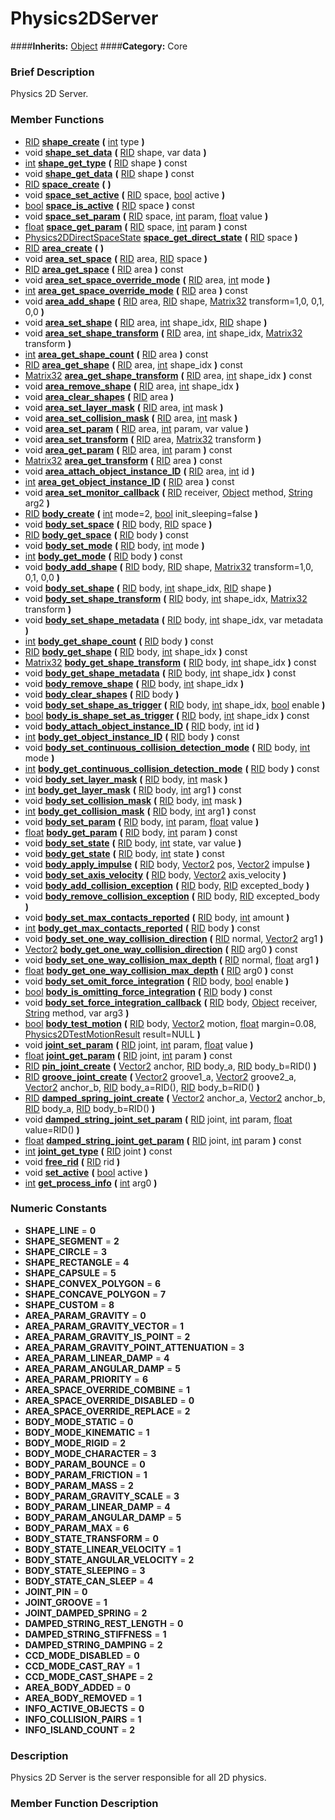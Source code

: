 #  Physics2DServer  
####**Inherits:** [Object](class_object)
####**Category:** Core

###  Brief Description  
Physics 2D Server.

###  Member Functions 
  * [RID](class_rid)  **[shape&#95;create](#shape_create)**  **(** [int](class_int) type  **)**
  * void  **[shape&#95;set&#95;data](#shape_set_data)**  **(** [RID](class_rid) shape, var data  **)**
  * [int](class_int)  **[shape&#95;get&#95;type](#shape_get_type)**  **(** [RID](class_rid) shape  **)** const
  * void  **[shape&#95;get&#95;data](#shape_get_data)**  **(** [RID](class_rid) shape  **)** const
  * [RID](class_rid)  **[space&#95;create](#space_create)**  **(** **)**
  * void  **[space&#95;set&#95;active](#space_set_active)**  **(** [RID](class_rid) space, [bool](class_bool) active  **)**
  * [bool](class_bool)  **[space&#95;is&#95;active](#space_is_active)**  **(** [RID](class_rid) space  **)** const
  * void  **[space&#95;set&#95;param](#space_set_param)**  **(** [RID](class_rid) space, [int](class_int) param, [float](class_float) value  **)**
  * [float](class_float)  **[space&#95;get&#95;param](#space_get_param)**  **(** [RID](class_rid) space, [int](class_int) param  **)** const
  * [Physics2DDirectSpaceState](class_physics2ddirectspacestate)  **[space&#95;get&#95;direct&#95;state](#space_get_direct_state)**  **(** [RID](class_rid) space  **)**
  * [RID](class_rid)  **[area&#95;create](#area_create)**  **(** **)**
  * void  **[area&#95;set&#95;space](#area_set_space)**  **(** [RID](class_rid) area, [RID](class_rid) space  **)**
  * [RID](class_rid)  **[area&#95;get&#95;space](#area_get_space)**  **(** [RID](class_rid) area  **)** const
  * void  **[area&#95;set&#95;space&#95;override&#95;mode](#area_set_space_override_mode)**  **(** [RID](class_rid) area, [int](class_int) mode  **)**
  * [int](class_int)  **[area&#95;get&#95;space&#95;override&#95;mode](#area_get_space_override_mode)**  **(** [RID](class_rid) area  **)** const
  * void  **[area&#95;add&#95;shape](#area_add_shape)**  **(** [RID](class_rid) area, [RID](class_rid) shape, [Matrix32](class_matrix32) transform=1,0, 0,1, 0,0  **)**
  * void  **[area&#95;set&#95;shape](#area_set_shape)**  **(** [RID](class_rid) area, [int](class_int) shape_idx, [RID](class_rid) shape  **)**
  * void  **[area&#95;set&#95;shape&#95;transform](#area_set_shape_transform)**  **(** [RID](class_rid) area, [int](class_int) shape_idx, [Matrix32](class_matrix32) transform  **)**
  * [int](class_int)  **[area&#95;get&#95;shape&#95;count](#area_get_shape_count)**  **(** [RID](class_rid) area  **)** const
  * [RID](class_rid)  **[area&#95;get&#95;shape](#area_get_shape)**  **(** [RID](class_rid) area, [int](class_int) shape_idx  **)** const
  * [Matrix32](class_matrix32)  **[area&#95;get&#95;shape&#95;transform](#area_get_shape_transform)**  **(** [RID](class_rid) area, [int](class_int) shape_idx  **)** const
  * void  **[area&#95;remove&#95;shape](#area_remove_shape)**  **(** [RID](class_rid) area, [int](class_int) shape_idx  **)**
  * void  **[area&#95;clear&#95;shapes](#area_clear_shapes)**  **(** [RID](class_rid) area  **)**
  * void  **[area&#95;set&#95;layer&#95;mask](#area_set_layer_mask)**  **(** [RID](class_rid) area, [int](class_int) mask  **)**
  * void  **[area&#95;set&#95;collision&#95;mask](#area_set_collision_mask)**  **(** [RID](class_rid) area, [int](class_int) mask  **)**
  * void  **[area&#95;set&#95;param](#area_set_param)**  **(** [RID](class_rid) area, [int](class_int) param, var value  **)**
  * void  **[area&#95;set&#95;transform](#area_set_transform)**  **(** [RID](class_rid) area, [Matrix32](class_matrix32) transform  **)**
  * void  **[area&#95;get&#95;param](#area_get_param)**  **(** [RID](class_rid) area, [int](class_int) param  **)** const
  * [Matrix32](class_matrix32)  **[area&#95;get&#95;transform](#area_get_transform)**  **(** [RID](class_rid) area  **)** const
  * void  **[area&#95;attach&#95;object&#95;instance&#95;ID](#area_attach_object_instance_ID)**  **(** [RID](class_rid) area, [int](class_int) id  **)**
  * [int](class_int)  **[area&#95;get&#95;object&#95;instance&#95;ID](#area_get_object_instance_ID)**  **(** [RID](class_rid) area  **)** const
  * void  **[area&#95;set&#95;monitor&#95;callback](#area_set_monitor_callback)**  **(** [RID](class_rid) receiver, [Object](class_object) method, [String](class_string) arg2  **)**
  * [RID](class_rid)  **[body&#95;create](#body_create)**  **(** [int](class_int) mode=2, [bool](class_bool) init_sleeping=false  **)**
  * void  **[body&#95;set&#95;space](#body_set_space)**  **(** [RID](class_rid) body, [RID](class_rid) space  **)**
  * [RID](class_rid)  **[body&#95;get&#95;space](#body_get_space)**  **(** [RID](class_rid) body  **)** const
  * void  **[body&#95;set&#95;mode](#body_set_mode)**  **(** [RID](class_rid) body, [int](class_int) mode  **)**
  * [int](class_int)  **[body&#95;get&#95;mode](#body_get_mode)**  **(** [RID](class_rid) body  **)** const
  * void  **[body&#95;add&#95;shape](#body_add_shape)**  **(** [RID](class_rid) body, [RID](class_rid) shape, [Matrix32](class_matrix32) transform=1,0, 0,1, 0,0  **)**
  * void  **[body&#95;set&#95;shape](#body_set_shape)**  **(** [RID](class_rid) body, [int](class_int) shape_idx, [RID](class_rid) shape  **)**
  * void  **[body&#95;set&#95;shape&#95;transform](#body_set_shape_transform)**  **(** [RID](class_rid) body, [int](class_int) shape_idx, [Matrix32](class_matrix32) transform  **)**
  * void  **[body&#95;set&#95;shape&#95;metadata](#body_set_shape_metadata)**  **(** [RID](class_rid) body, [int](class_int) shape_idx, var metadata  **)**
  * [int](class_int)  **[body&#95;get&#95;shape&#95;count](#body_get_shape_count)**  **(** [RID](class_rid) body  **)** const
  * [RID](class_rid)  **[body&#95;get&#95;shape](#body_get_shape)**  **(** [RID](class_rid) body, [int](class_int) shape_idx  **)** const
  * [Matrix32](class_matrix32)  **[body&#95;get&#95;shape&#95;transform](#body_get_shape_transform)**  **(** [RID](class_rid) body, [int](class_int) shape_idx  **)** const
  * void  **[body&#95;get&#95;shape&#95;metadata](#body_get_shape_metadata)**  **(** [RID](class_rid) body, [int](class_int) shape_idx  **)** const
  * void  **[body&#95;remove&#95;shape](#body_remove_shape)**  **(** [RID](class_rid) body, [int](class_int) shape_idx  **)**
  * void  **[body&#95;clear&#95;shapes](#body_clear_shapes)**  **(** [RID](class_rid) body  **)**
  * void  **[body&#95;set&#95;shape&#95;as&#95;trigger](#body_set_shape_as_trigger)**  **(** [RID](class_rid) body, [int](class_int) shape_idx, [bool](class_bool) enable  **)**
  * [bool](class_bool)  **[body&#95;is&#95;shape&#95;set&#95;as&#95;trigger](#body_is_shape_set_as_trigger)**  **(** [RID](class_rid) body, [int](class_int) shape_idx  **)** const
  * void  **[body&#95;attach&#95;object&#95;instance&#95;ID](#body_attach_object_instance_ID)**  **(** [RID](class_rid) body, [int](class_int) id  **)**
  * [int](class_int)  **[body&#95;get&#95;object&#95;instance&#95;ID](#body_get_object_instance_ID)**  **(** [RID](class_rid) body  **)** const
  * void  **[body&#95;set&#95;continuous&#95;collision&#95;detection&#95;mode](#body_set_continuous_collision_detection_mode)**  **(** [RID](class_rid) body, [int](class_int) mode  **)**
  * [int](class_int)  **[body&#95;get&#95;continuous&#95;collision&#95;detection&#95;mode](#body_get_continuous_collision_detection_mode)**  **(** [RID](class_rid) body  **)** const
  * void  **[body&#95;set&#95;layer&#95;mask](#body_set_layer_mask)**  **(** [RID](class_rid) body, [int](class_int) mask  **)**
  * [int](class_int)  **[body&#95;get&#95;layer&#95;mask](#body_get_layer_mask)**  **(** [RID](class_rid) body, [int](class_int) arg1  **)** const
  * void  **[body&#95;set&#95;collision&#95;mask](#body_set_collision_mask)**  **(** [RID](class_rid) body, [int](class_int) mask  **)**
  * [int](class_int)  **[body&#95;get&#95;collision&#95;mask](#body_get_collision_mask)**  **(** [RID](class_rid) body, [int](class_int) arg1  **)** const
  * void  **[body&#95;set&#95;param](#body_set_param)**  **(** [RID](class_rid) body, [int](class_int) param, [float](class_float) value  **)**
  * [float](class_float)  **[body&#95;get&#95;param](#body_get_param)**  **(** [RID](class_rid) body, [int](class_int) param  **)** const
  * void  **[body&#95;set&#95;state](#body_set_state)**  **(** [RID](class_rid) body, [int](class_int) state, var value  **)**
  * void  **[body&#95;get&#95;state](#body_get_state)**  **(** [RID](class_rid) body, [int](class_int) state  **)** const
  * void  **[body&#95;apply&#95;impulse](#body_apply_impulse)**  **(** [RID](class_rid) body, [Vector2](class_vector2) pos, [Vector2](class_vector2) impulse  **)**
  * void  **[body&#95;set&#95;axis&#95;velocity](#body_set_axis_velocity)**  **(** [RID](class_rid) body, [Vector2](class_vector2) axis_velocity  **)**
  * void  **[body&#95;add&#95;collision&#95;exception](#body_add_collision_exception)**  **(** [RID](class_rid) body, [RID](class_rid) excepted_body  **)**
  * void  **[body&#95;remove&#95;collision&#95;exception](#body_remove_collision_exception)**  **(** [RID](class_rid) body, [RID](class_rid) excepted_body  **)**
  * void  **[body&#95;set&#95;max&#95;contacts&#95;reported](#body_set_max_contacts_reported)**  **(** [RID](class_rid) body, [int](class_int) amount  **)**
  * [int](class_int)  **[body&#95;get&#95;max&#95;contacts&#95;reported](#body_get_max_contacts_reported)**  **(** [RID](class_rid) body  **)** const
  * void  **[body&#95;set&#95;one&#95;way&#95;collision&#95;direction](#body_set_one_way_collision_direction)**  **(** [RID](class_rid) normal, [Vector2](class_vector2) arg1  **)**
  * [Vector2](class_vector2)  **[body&#95;get&#95;one&#95;way&#95;collision&#95;direction](#body_get_one_way_collision_direction)**  **(** [RID](class_rid) arg0  **)** const
  * void  **[body&#95;set&#95;one&#95;way&#95;collision&#95;max&#95;depth](#body_set_one_way_collision_max_depth)**  **(** [RID](class_rid) normal, [float](class_float) arg1  **)**
  * [float](class_float)  **[body&#95;get&#95;one&#95;way&#95;collision&#95;max&#95;depth](#body_get_one_way_collision_max_depth)**  **(** [RID](class_rid) arg0  **)** const
  * void  **[body&#95;set&#95;omit&#95;force&#95;integration](#body_set_omit_force_integration)**  **(** [RID](class_rid) body, [bool](class_bool) enable  **)**
  * [bool](class_bool)  **[body&#95;is&#95;omitting&#95;force&#95;integration](#body_is_omitting_force_integration)**  **(** [RID](class_rid) body  **)** const
  * void  **[body&#95;set&#95;force&#95;integration&#95;callback](#body_set_force_integration_callback)**  **(** [RID](class_rid) body, [Object](class_object) receiver, [String](class_string) method, var arg3  **)**
  * [bool](class_bool)  **[body&#95;test&#95;motion](#body_test_motion)**  **(** [RID](class_rid) body, [Vector2](class_vector2) motion, [float](class_float) margin=0.08, [Physics2DTestMotionResult](class_physics2dtestmotionresult) result=NULL  **)**
  * void  **[joint&#95;set&#95;param](#joint_set_param)**  **(** [RID](class_rid) joint, [int](class_int) param, [float](class_float) value  **)**
  * [float](class_float)  **[joint&#95;get&#95;param](#joint_get_param)**  **(** [RID](class_rid) joint, [int](class_int) param  **)** const
  * [RID](class_rid)  **[pin&#95;joint&#95;create](#pin_joint_create)**  **(** [Vector2](class_vector2) anchor, [RID](class_rid) body_a, [RID](class_rid) body_b=RID()  **)**
  * [RID](class_rid)  **[groove&#95;joint&#95;create](#groove_joint_create)**  **(** [Vector2](class_vector2) groove1_a, [Vector2](class_vector2) groove2_a, [Vector2](class_vector2) anchor_b, [RID](class_rid) body_a=RID(), [RID](class_rid) body_b=RID()  **)**
  * [RID](class_rid)  **[damped&#95;spring&#95;joint&#95;create](#damped_spring_joint_create)**  **(** [Vector2](class_vector2) anchor_a, [Vector2](class_vector2) anchor_b, [RID](class_rid) body_a, [RID](class_rid) body_b=RID()  **)**
  * void  **[damped&#95;string&#95;joint&#95;set&#95;param](#damped_string_joint_set_param)**  **(** [RID](class_rid) joint, [int](class_int) param, [float](class_float) value=RID()  **)**
  * [float](class_float)  **[damped&#95;string&#95;joint&#95;get&#95;param](#damped_string_joint_get_param)**  **(** [RID](class_rid) joint, [int](class_int) param  **)** const
  * [int](class_int)  **[joint&#95;get&#95;type](#joint_get_type)**  **(** [RID](class_rid) joint  **)** const
  * void  **[free&#95;rid](#free_rid)**  **(** [RID](class_rid) rid  **)**
  * void  **[set&#95;active](#set_active)**  **(** [bool](class_bool) active  **)**
  * [int](class_int)  **[get&#95;process&#95;info](#get_process_info)**  **(** [int](class_int) arg0  **)**

###  Numeric Constants  
  * **SHAPE_LINE** = **0**
  * **SHAPE_SEGMENT** = **2**
  * **SHAPE_CIRCLE** = **3**
  * **SHAPE_RECTANGLE** = **4**
  * **SHAPE_CAPSULE** = **5**
  * **SHAPE_CONVEX_POLYGON** = **6**
  * **SHAPE_CONCAVE_POLYGON** = **7**
  * **SHAPE_CUSTOM** = **8**
  * **AREA_PARAM_GRAVITY** = **0**
  * **AREA_PARAM_GRAVITY_VECTOR** = **1**
  * **AREA_PARAM_GRAVITY_IS_POINT** = **2**
  * **AREA_PARAM_GRAVITY_POINT_ATTENUATION** = **3**
  * **AREA_PARAM_LINEAR_DAMP** = **4**
  * **AREA_PARAM_ANGULAR_DAMP** = **5**
  * **AREA_PARAM_PRIORITY** = **6**
  * **AREA_SPACE_OVERRIDE_COMBINE** = **1**
  * **AREA_SPACE_OVERRIDE_DISABLED** = **0**
  * **AREA_SPACE_OVERRIDE_REPLACE** = **2**
  * **BODY_MODE_STATIC** = **0**
  * **BODY_MODE_KINEMATIC** = **1**
  * **BODY_MODE_RIGID** = **2**
  * **BODY_MODE_CHARACTER** = **3**
  * **BODY_PARAM_BOUNCE** = **0**
  * **BODY_PARAM_FRICTION** = **1**
  * **BODY_PARAM_MASS** = **2**
  * **BODY_PARAM_GRAVITY_SCALE** = **3**
  * **BODY_PARAM_LINEAR_DAMP** = **4**
  * **BODY_PARAM_ANGULAR_DAMP** = **5**
  * **BODY_PARAM_MAX** = **6**
  * **BODY_STATE_TRANSFORM** = **0**
  * **BODY_STATE_LINEAR_VELOCITY** = **1**
  * **BODY_STATE_ANGULAR_VELOCITY** = **2**
  * **BODY_STATE_SLEEPING** = **3**
  * **BODY_STATE_CAN_SLEEP** = **4**
  * **JOINT_PIN** = **0**
  * **JOINT_GROOVE** = **1**
  * **JOINT_DAMPED_SPRING** = **2**
  * **DAMPED_STRING_REST_LENGTH** = **0**
  * **DAMPED_STRING_STIFFNESS** = **1**
  * **DAMPED_STRING_DAMPING** = **2**
  * **CCD_MODE_DISABLED** = **0**
  * **CCD_MODE_CAST_RAY** = **1**
  * **CCD_MODE_CAST_SHAPE** = **2**
  * **AREA_BODY_ADDED** = **0**
  * **AREA_BODY_REMOVED** = **1**
  * **INFO_ACTIVE_OBJECTS** = **0**
  * **INFO_COLLISION_PAIRS** = **1**
  * **INFO_ISLAND_COUNT** = **2**

###  Description  
Physics 2D Server is the server responsible for all 2D physics.

###  Member Function Description  
